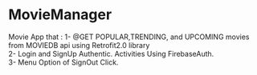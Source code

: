 # MovieManager
Movie App that :
1- @GET POPULAR,TRENDING, and UPCOMING movies from MOVIEDB api using Retrofit2.0 library                
2- Login and SignUp Authentic. Activities Using FirebaseAuth.              
3- Menu Option of SignOut Click.
